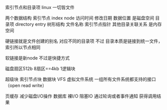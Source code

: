 索引节点和目录项
linux 一切皆文件

两个数据结构
索引节点  index node 访问时间 修改日期 数据位置  是磁盘空间
目录项 directory entry 树形结构 文件名称 索引节点指针 其他目录关联关系 是内存空间


硬链接就是文件创建的别名 对应不同的目录项 不过 目录本质是链接到统一文件，索引所以节点相同

软链接是新node 不过是快捷方式

磁盘扇区512b 8扇区==4kb 1逻辑块


超级块 索引节点块 数据块
VFS 虚拟文件系统 一组所有文件系统都支持的接口（open read write）

页缓存 减少磁盘I/O操作 数据库 裸I/O
阻塞IO 通过轮询或者事件通知 获得调用结果







